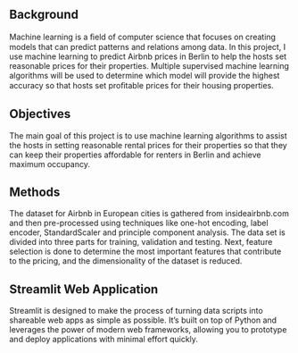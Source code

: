 ## Background

Machine learning is a ﬁeld of computer science that focuses on creating models that can predict patterns and relations among data. In this project, I use machine learning to predict Airbnb prices in Berlin to help the hosts set reasonable prices for their properties. Multiple supervised machine learning algorithms will be used to determine which model will provide the highest accuracy so that hosts set proﬁtable prices for their housing properties.

## Objectives

The main goal of this project is to use machine learning algorithms to assist the hosts in setting reasonable rental prices for their properties so that they can keep their properties affordable for renters in Berlin and achieve maximum occupancy.

## Methods

The dataset for Airbnb in European cities is gathered from insideairbnb.com and then pre-processed using techniques like one-hot encoding, label encoder, StandardScaler and principle component analysis. The data set is divided into three parts for training, validation and testing. Next, feature selection is done to determine the most important features that contribute to the pricing, and the dimensionality of the dataset is reduced. 

## Streamlit Web Application
Streamlit is designed to make the process of turning data scripts into shareable web apps as simple as possible. It’s built on top of Python and leverages the power of modern web frameworks, allowing you to prototype and deploy applications with minimal effort quickly.
 
